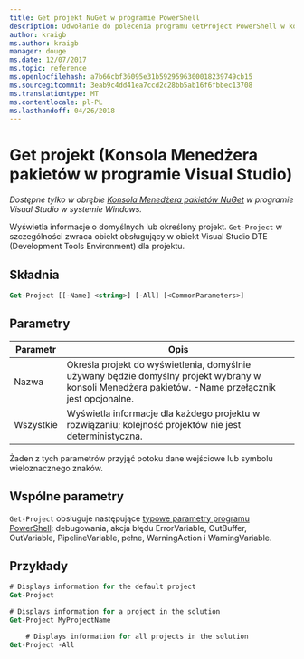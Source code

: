 ```yaml
---
title: Get projekt NuGet w programie PowerShell
description: Odwołanie do polecenia programu GetProject PowerShell w konsoli Menedżera pakietów NuGet w programie Visual Studio.
author: kraigb
ms.author: kraigb
manager: douge
ms.date: 12/07/2017
ms.topic: reference
ms.openlocfilehash: a7b66cbf36095e31b5929596300018239749cb15
ms.sourcegitcommit: 3eab9c4dd41ea7ccd2c28bb5ab16f6fbbec13708
ms.translationtype: MT
ms.contentlocale: pl-PL
ms.lasthandoff: 04/26/2018
---
```

# <a name="get-project-package-manager-console-in-visual-studio"></a>Get projekt (Konsola Menedżera pakietów w programie Visual Studio)

*Dostępne tylko w obrębie [Konsola Menedżera pakietów NuGet](package-manager-console.md) w programie Visual Studio w systemie Windows.*

Wyświetla informacje o domyślnych lub określony projekt. `Get-Project` w szczególności zwraca obiekt obsługujący w obiekt Visual Studio DTE (Development Tools Environment) dla projektu.

## <a name="syntax"></a>Składnia

```ps
Get-Project [[-Name] <string>] [-All] [<CommonParameters>]
```

## <a name="parameters"></a>Parametry

| Parametr | Opis |
| --- | --- |
| Nazwa | Określa projekt do wyświetlenia, domyślnie używany będzie domyślny projekt wybrany w konsoli Menedżera pakietów. -Name przełącznik jest opcjonalne. |
| Wszystkie | Wyświetla informacje dla każdego projektu w rozwiązaniu; kolejność projektów nie jest deterministyczna. |

Żaden z tych parametrów przyjąć potoku dane wejściowe lub symbolu wieloznacznego znaków.

## <a name="common-parameters"></a>Wspólne parametry

`Get-Project` obsługuje następujące [typowe parametry programu PowerShell](http://go.microsoft.com/fwlink/?LinkID=113216): debugowania, akcja błędu ErrorVariable, OutBuffer, OutVariable, PipelineVariable, pełne, WarningAction i WarningVariable.

## <a name="examples"></a>Przykłady

```ps
# Displays information for the default project
Get-Project

# Displays information for a project in the solution
Get-Project MyProjectName

    # Displays information for all projects in the solution
Get-Project -All
```